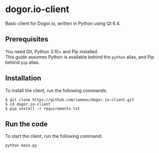 # dogor.io-client
Basic client for Dogor.io, written in Python using Qt 6.4.

## Prerequisites
You need Git, Python 3.10+ and Pip installed.  
This guide assumes Python is available behind the `python` alias, and Pip behind `pip` alias.

## Installation

To install the client, run the following commands:
```
$ git clone https://github.com/iameox/dogor.io-client.git
$ cd dogor.io-client
$ pip install -r requirements.txt
```

## Run the code
To start the client, run the following command:
```
python main.py
```
